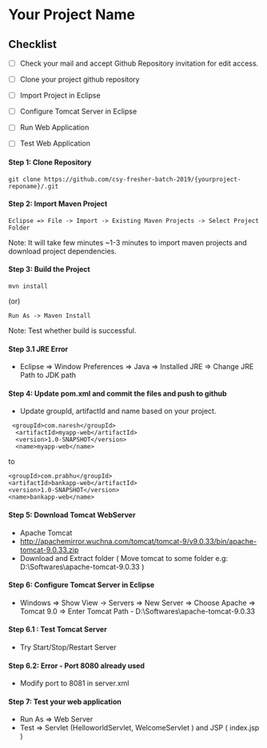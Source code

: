 # Your Project Name 

## Checklist
- [ ] Check your mail and accept Github Repository invitation for edit access.
- [ ] Clone your project github repository 
- [ ] Import Project in Eclipse
- [ ] Configure Tomcat Server in Eclipse
- [ ] Run Web Application
- [ ] Test Web Application


#### Step 1: Clone Repository

```code
git clone https://github.com/csy-fresher-batch-2019/{yourproject-reponame}/.git
```

#### Step 2: Import Maven Project
```
Eclipse => File -> Import -> Existing Maven Projects -> Select Project Folder
```
Note: It will take few minutes ~1-3 minutes to import maven projects and download project dependencies.

#### Step 3: Build the Project
```code
mvn install
```
(or)
```
Run As -> Maven Install 
```
Note: Test whether build is successful.

#### Step 3.1 JRE Error
* Eclipse => Window Preferences => Java => Installed JRE => Change JRE Path to JDK path

#### Step 4: Update pom.xml and commit the files and push to github

* Update groupId, artifactId and name based on your project.
```code
 <groupId>com.naresh</groupId>
  <artifactId>myapp-web</artifactId>
  <version>1.0-SNAPSHOT</version>
  <name>myapp-web</name>
  ```
  to
  ```
 <groupId>com.prabhu</groupId>
  <artifactId>bankapp-web</artifactId>
  <version>1.0-SNAPSHOT</version>
  <name>bankapp-web</name>
  ```
  
#### Step 5: Download Tomcat WebServer
* Apache Tomcat 
* http://apachemirror.wuchna.com/tomcat/tomcat-9/v9.0.33/bin/apache-tomcat-9.0.33.zip
* Download and Extract folder ( Move tomcat to some folder e.g: D:\Softwares\apache-tomcat-9.0.33 )

#### Step 6: Configure Tomcat Server in Eclipse

* Windows => Show View -> Servers => New Server => Choose Apache => Tomcat 9.0 => Enter Tomcat Path - D:\Softwares\apache-tomcat-9.0.33

#### Step 6.1 : Test Tomcat Server
*  Try Start/Stop/Restart Server

#### Step 6.2: Error - Port 8080 already used
*  Modify port to 8081 in server.xml

#### Step 7: Test your web application
* Run As => Web Server
* Test => Servlet (HelloworldServlet, WelcomeServlet )  and JSP ( index.jsp )

